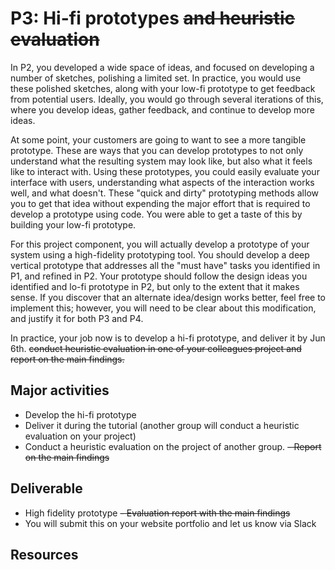 # P3: Hi-fi prototypes ~~and heuristic evaluation~~

In P2, you developed a wide space of ideas, and focused on developing a number of sketches, polishing a limited set. In practice, you would use these polished sketches, along with your low-fi prototype to get feedback from potential users. Ideally, you would go through several iterations of this, where you develop ideas, gather feedback, and continue to develop more ideas.

At some point, your customers are going to want to see a more tangible prototype. These are ways that you can develop prototypes to not only understand what the resulting system may look like, but also what it feels like to interact with. Using these prototypes, you could easily evaluate your interface with users, understanding what aspects of the interaction works well, and what doesn't. These "quick and dirty" prototyping methods allow you to get that idea without expending the major effort that is required to develop a prototype using code. You were able to get a taste of this by building your low-fi prototype.

For this project component, you will actually develop a prototype of your system using a high-fidelity prototyping tool. You should develop a deep vertical prototype that addresses all the "must have" tasks you identified in P1, and refined in P2. Your prototype should follow the design ideas you identified and lo-fi prototype in P2, but only to the extent that it makes sense. If you discover that an alternate idea/design works better, feel free to implement this; however, you will need to be clear about this modification, and justify it for both P3 and P4.

In practice, your job now is to develop a hi-fi prototype, and deliver it by Jun 6th. ~~conduct heuristic evaluation in one of your colleagues project and report on the main findings.~~

## Major activities
- Develop the hi-fi prototype
- Deliver it during the tutorial (another group will conduct a heuristic evaluation on your project)
- Conduct a heuristic evaluation on the project of another group.
~~- Report on the main findings~~


## Deliverable
- High fidelity prototype
~~- Evaluation report with the main findings~~
- You will submit this on your website portfolio and let us know via Slack

## Resources
